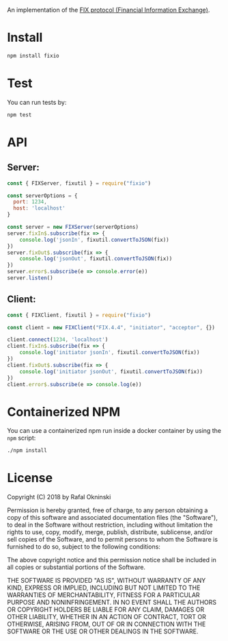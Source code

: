 An implementation of the [FIX protocol (Financial Information Exchange)](http://en.wikipedia.org/wiki/Financial_Information_eXchange).

Install
====
```bash
npm install fixio
```

Test
============

You can run tests by:

```bash
npm test
```

API
===

## Server:

```javascript
const { FIXServer, fixutil } = require("fixio")

const serverOptions = {
  port: 1234,
  host: 'localhost'
}

const server = new FIXServer(serverOptions)
server.fixIn$.subscribe(fix => {
    console.log('jsonIn', fixutil.convertToJSON(fix))
})
server.fixOut$.subscribe(fix => {
    console.log('jsonOut', fixutil.convertToJSON(fix))
})
server.error$.subscribe(e => console.error(e))
server.listen()
```

## Client:

```javascript
const { FIXClient, fixutil } = require("fixio")

const client = new FIXClient("FIX.4.4", "initiator", "acceptor", {})

client.connect(1234, 'localhost')
client.fixIn$.subscribe(fix => {
    console.log('initiator jsonIn', fixutil.convertToJSON(fix))
})
client.fixOut$.subscribe(fix => {
    console.log('initiator jsonOut', fixutil.convertToJSON(fix))
})
client.error$.subscribe(e => console.log(e))
```

Containerized NPM
=================

You can use a containerized npm run inside a docker container by using the `npm` script:
``` sh
./npm install
```

License
=======
Copyright (C) 2018 by Rafal Okninski

Permission is hereby granted, free of charge, to any person obtaining a copy
of this software and associated documentation files (the "Software"), to deal
in the Software without restriction, including without limitation the rights
to use, copy, modify, merge, publish, distribute, sublicense, and/or sell
copies of the Software, and to permit persons to whom the Software is
furnished to do so, subject to the following conditions:

The above copyright notice and this permission notice shall be included in
all copies or substantial portions of the Software.

THE SOFTWARE IS PROVIDED "AS IS", WITHOUT WARRANTY OF ANY KIND, EXPRESS OR
IMPLIED, INCLUDING BUT NOT LIMITED TO THE WARRANTIES OF MERCHANTABILITY,
FITNESS FOR A PARTICULAR PURPOSE AND NONINFRINGEMENT. IN NO EVENT SHALL THE
AUTHORS OR COPYRIGHT HOLDERS BE LIABLE FOR ANY CLAIM, DAMAGES OR OTHER
LIABILITY, WHETHER IN AN ACTION OF CONTRACT, TORT OR OTHERWISE, ARISING FROM,
OUT OF OR IN CONNECTION WITH THE SOFTWARE OR THE USE OR OTHER DEALINGS IN
THE SOFTWARE.
